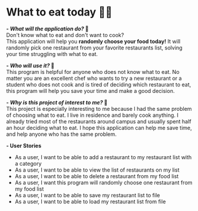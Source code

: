 # What to eat today 🍚🥢

**- *What will the application do?* 🍕** <br>
Don't know what to eat and don't want to cook? <br>
This application will help you **randomly choose your food today!**
It will randomly pick one restaurant from your favorite restaurants list, solving your time struggling with what to eat.

**- *Who will use it?* 🥦** <br>
This program is helpful for anyone who does not know what to eat. No matter you are an excellent chef who wants to try a
new restaurant or a student who does not cook and is tired of deciding which restaurant to eat, this program will help
you save your time and make a good decision.

**- *Why is this project of interest to me?* 🍤** <br>
This project is especially interesting to me because I had the same problem of choosing what to eat. I live in residence
and barely cook anything. I already tried most of the restaurants around campus and usually spent half an hour deciding
what to eat. I hope this application can help me save time, and help anyone who has the same problem.

**- User Stories** <br>

* As a user, I want to be able to add a restaurant to my restaurant list with a category
* As a user, I want to be able to view the list of restaurants on my list
* As a user, I want to be able to delete a restaurant from my food list
* As a user, I want this program will randomly choose one restaurant from my food list
* As a user, I want to be able to save my restaurant list to file
* As a user, I want to be able to load my restaurant list from file




